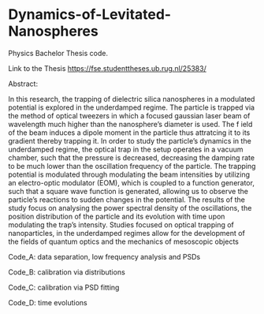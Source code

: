 # Dynamics-of-Levitated-Nanospheres
Physics Bachelor Thesis code. 

Link to the Thesis
https://fse.studenttheses.ub.rug.nl/25383/

Abstract:

In this research, the trapping of dielectric silica nanospheres in a modulated potential is explored in the underdamped regime. The particle is trapped via the method of optical tweezers in which a focused gaussian laser beam of wavelength much higher than the nanosphere’s diameter is used. The f ield of the beam induces a dipole moment in the particle thus attratcing it to its gradient thereby trapping it. In order to study the particle’s dynamics in the underdamped regime, the optical trap in the setup operates in a vacuum chamber, such that the pressure is decreased, decreasing the damping rate to be much lower than the oscillation frequency of the particle. The trapping potential is modulated through modulating the beam intensities by utilizing an electro-optic modulator (EOM), which is coupled to a function generator, such that a square wave function is generated, allowing us to observe the particle’s reactions to sudden changes in the potential. The results of the study focus on analysing the power spectral density of the oscillations, the position distribution of the particle and its evolution with time upon modulating the trap’s intensity. Studies focused on optical trapping of nanoparticles, in the underdamped regimes allow for the development of the fields of quantum optics and the mechanics of mesoscopic objects

Code_A: data separation, low frequency analysis and PSDs

Code_B: calibration via distributions

Code_C: calibration via PSD fitting

Code_D: time evolutions
